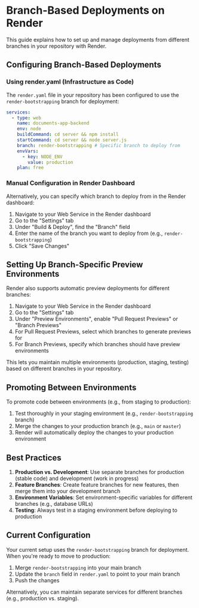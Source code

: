 # Branch-Based Deployments on Render

This guide explains how to set up and manage deployments from different branches in your repository with Render.

## Configuring Branch-Based Deployments

### Using render.yaml (Infrastructure as Code)

The `render.yaml` file in your repository has been configured to use the `render-bootstrapping` branch for deployment:

```yaml
services:
  - type: web
    name: documents-app-backend
    env: node
    buildCommand: cd server && npm install
    startCommand: cd server && node server.js
    branch: render-bootstrapping # Specific branch to deploy from
    envVars:
      - key: NODE_ENV
        value: production
    plan: free
```

### Manual Configuration in Render Dashboard

Alternatively, you can specify which branch to deploy from in the Render dashboard:

1. Navigate to your Web Service in the Render dashboard
2. Go to the "Settings" tab
3. Under "Build & Deploy", find the "Branch" field
4. Enter the name of the branch you want to deploy from (e.g., `render-bootstrapping`)
5. Click "Save Changes"

## Setting Up Branch-Specific Preview Environments

Render also supports automatic preview deployments for different branches:

1. Navigate to your Web Service in the Render dashboard
2. Go to the "Settings" tab
3. Under "Preview Environments", enable "Pull Request Previews" or "Branch Previews"
4. For Pull Request Previews, select which branches to generate previews for
5. For Branch Previews, specify which branches should have preview environments

This lets you maintain multiple environments (production, staging, testing) based on different branches in your repository.

## Promoting Between Environments

To promote code between environments (e.g., from staging to production):

1. Test thoroughly in your staging environment (e.g., `render-bootstrapping` branch)
2. Merge the changes to your production branch (e.g., `main` or `master`)
3. Render will automatically deploy the changes to your production environment

## Best Practices

1. **Production vs. Development**: Use separate branches for production (stable code) and development (work in progress)
2. **Feature Branches**: Create feature branches for new features, then merge them into your development branch
3. **Environment Variables**: Set environment-specific variables for different branches (e.g., database URLs)
4. **Testing**: Always test in a staging environment before deploying to production

## Current Configuration

Your current setup uses the `render-bootstrapping` branch for deployment. When you're ready to move to production:

1. Merge `render-bootstrapping` into your main branch
2. Update the `branch` field in `render.yaml` to point to your main branch
3. Push the changes

Alternatively, you can maintain separate services for different branches (e.g., production vs. staging).
